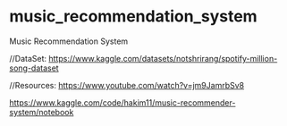 # music_recommendation_system
Music Recommendation System 

//DataSet: 
https://www.kaggle.com/datasets/notshrirang/spotify-million-song-dataset

//Resources: 
https://www.youtube.com/watch?v=jm9JamrbSv8

https://www.kaggle.com/code/hakim11/music-recommender-system/notebook
